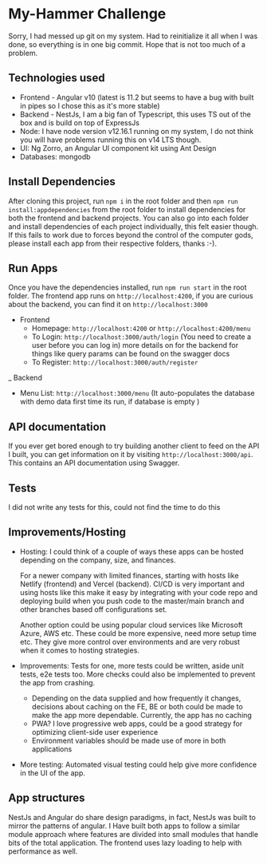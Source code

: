 # My-Hammer Challenge

Sorry, I had messed up git on my system. Had to reinitialize it all when I was done, so everything is in one big commit. Hope that is not too much of a problem.

## Technologies used
- Frontend - Angular v10 (latest is 11.2 but seems to have a bug with built in pipes so I chose this as it's more stable)
- Backend - NestJs, I am a big fan of Typescript, this uses TS out of the box and is build on top of ExpressJs
- Node: I have node version v12.16.1 running on my system, I do not think you will have problems running this on v14 LTS though.
- UI: Ng Zorro, an Angular UI component kit using Ant Design
- Databases: mongodb

## Install Dependencies

After cloning this project, run `npm i` in the root folder and then `npm run install:appdependencies` from the root folder to install dependencies for both the frontend and backend projects. You can also go into each folder and install dependencies of each project individually, this felt easier though. If this fails to work due to forces beyond the control of the computer gods, please install each app from their respective folders, thanks :-).

## Run Apps

Once you have the dependencies installed, run `npm run start` in the root folder.
The frontend app runs on `http://localhost:4200`, if you are curious about the backend, you can find it on `http://localhost:3000`

- Frontend
    - Homepage: `http://localhost:4200` or `http://localhost:4200/menu`
    - To Login: `http://localhost:3000/auth/login` (You need to create a user before you can log in)
    more details on for the backend for things like query params can be found on the swagger docs
    - To Register: `http://localhost:3000/auth/register`

_ Backend
- Menu List: `http://localhost:3000/menu` (It auto-populates the database with demo data first time its run, if database is empty )

## API documentation

If you ever get bored enough to try building another client to feed on the API I built, you can get information on it by visiting `http://localhost:3000/api`. This contains an API documentation using Swagger.

## Tests

I did not write any tests for this, could not find the time to do this

## Improvements/Hosting
- Hosting:
  I could think of a couple of ways these apps can be hosted depending on the company, size, and finances.

  For a newer company with limited finances, starting with hosts like Netlify (frontend) and Vercel (backend). CI/CD is very important and using hosts like this make it easy by integrating with your code repo and deploying build when you push code to the master/main branch and other branches based off configurations set.

  Another option could be using popular cloud services like Microsoft Azure, AWS etc. These could be more expensive, need more setup time etc. They give more control over environments and are very robust when it comes to hosting strategies.

- Improvements: Tests for one, more tests could be written, aside unit tests, e2e tests too. More checks could also be implemented to prevent the app from crashing.
    - Depending on the data supplied and how frequently it changes, decisions about caching on the FE, BE or both could be made to make the app more dependable. Currently, the app has no caching
    - PWA? I love progressive web apps, could be a good strategy for optimizing client-side user experience
    - Environment variables should be made use of more in both applications

- More testing: Automated visual testing could help give more confidence in the UI of the app.

## App structures

NestJs and Angular do share design paradigms, in fact, NestJs was built to mirror the patterns of angular.
I Have built both apps to follow a similar module approach where features are divided into small modules that handle bits of the total application. The frontend uses lazy loading to help with performance as well.
    


